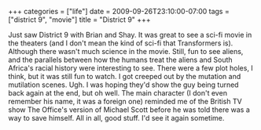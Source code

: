 +++
categories = ["life"]
date = 2009-09-26T23:10:00-07:00
tags = ["district 9", "movie"]
title = "District 9"
+++

Just saw District 9 with Brian and Shay. It was great to see a sci-fi movie in the theaters (and I don't mean the kind of sci-fi that Transformers is). Although there wasn't much science in the movie. Still, fun to see aliens, and the parallels between how the humans treat the aliens and South Africa's racial history were interesting to see. There were a few plot holes, I think, but it was still fun to watch. I got creeped out by the mutation and mutilation scenes. Ugh. I was hoping they'd show the guy being turned back again at the end, but oh well. The main character (I don't even remember his name, it was a foreign one) reminded me of the British TV show The Office's version of Michael Scott before he was told there was a way to save himself. All in all, good stuff. I'd see it again sometime.
